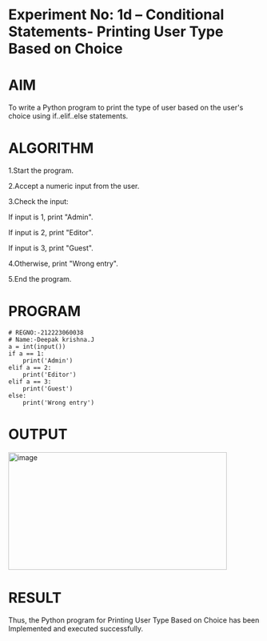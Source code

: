 # Experiment No: 1d – Conditional Statements- Printing User Type Based on Choice
# AIM
To write a Python program to print the type of user based on the user's choice using if..elif..else statements.

# ALGORITHM
1.Start the program.

2.Accept a numeric input from the user.

3.Check the input:

If input is 1, print "Admin".

If input is 2, print "Editor".

If input is 3, print "Guest".

4.Otherwise, print "Wrong entry".

5.End the program.
# PROGRAM
```
# REGNO:-212223060038
# Name:-Deepak krishna.J
a = int(input())
if a == 1:
    print('Admin')
elif a == 2:
    print('Editor')
elif a == 3:
    print('Guest')
else:
    print('Wrong entry')
```
# OUTPUT
<img width="437" height="235" alt="image" src="https://github.com/user-attachments/assets/a82db6ec-6717-4204-a789-b30d09b4075a" />

# RESULT
Thus, the Python program for Printing User Type Based on Choice has been Implemented and executed successfully.
